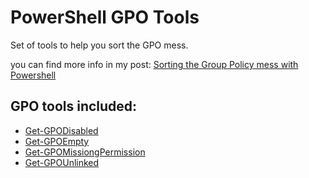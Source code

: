 # PowerShell GPO Tools

Set of tools to help you sort the GPO mess.

you can find more info in my post: [Sorting the Group Policy mess with Powershell](https://www.saggiehaim.net/powershell/sorting-group-policy/)

## GPO tools included:
+ [Get-GPODisabled](https://github.com/Saggiehaim/PS-GPO-Tools/blob/master/Docs/Get-GPODisabled.md)
+ [Get-GPOEmpty](https://github.com/Saggiehaim/PS-GPO-Tools/blob/master/Docs/Get-GPOEmpty.md)
+ [Get-GPOMissiongPermission](https://github.com/Saggiehaim/PS-GPO-Tools/blob/master/Docs/Get-GPOMissingPermissions.md)
+ [Get-GPOUnlinked](https://github.com/Saggiehaim/PS-GPO-Tools/blob/master/Docs/Get-GPOUnlinked.md)
